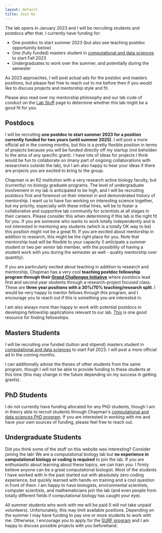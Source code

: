 ```yaml
---
layout: default
title: Join Us
---
```


The lab opens in January 2023 and I will be recruiting students and postdocs after that. 
I currently have funding for:

 - One postdoc to start summer 2023 (but also see teaching postdoc opportuinity below)
 - One (fully funded) masters student in [computational and data sciences](https://www.chapman.edu/scst/graduate/ms-computational-science.aspx)
to start Fall 2023
 - Undergraduates to work over the summer, and potentially during the semester
 
As 2023 approaches, I will post actual ads for the postdoc and masters positions, but
please feel free to reach out to me before then if you would like to discuss projects
and mentorship style and fit. 

Please also read over my mentorship philosophy and our lab code of conduct on the [Lab Stuff](https://jlw-ecoevo.github.io/lab.html) page
to determine whether this lab might be a good fit for you.

## Postdocs

I will be recruiting **one postdoc to start summer 2023 for a position currently funded for two years (until summer 2025)**. I will post a more official ad in the coming months, but this is a pretty flexible position in terms of projects because you will be funded directly off my startup (not beholden to the aims of any specific grant). I have lots of ideas for projects I think would be fun to collaborate on (many part of ongoing collaborations with researchers outside the lab), but I am also happy to hear your ideas if there are projects you are excited to bring to the group.

Chapman is an R2 institution with a very research active biology faculty, but (currently) no biology graduate programs. The level of undergraduate involvement in my lab is anticipated to be high, and I will be recruiting postdocs first and foremost on their interest in and demonstrated history of mentorship. I want us to have fun working on interesting science together, but my priority, especially with these initial hires, will be to foster a collaborative and supportive lab community for scientists at all stages in their careers. Please consider this when determining if this lab is the right fit for you. If you are someone who wants to work totally independently and is not interested in mentoring any students (which is a totally OK way to be) this position might not be a great fit. If you are excited about mentorship in addition to research, this might be the right place for you. Note that mentorship load will be flexible to your capacity (I anticipate a summer student or two per senior lab member, with the possibility of having a student work with you during the semester as well - quality mentorship over quantity).

If you are particularly excited about teaching in addition to research and mentorship, Chapman has a very cool **teaching postdoc fellowship program through their [Grand Challenges Initiative](https://www.chapman.edu/about/our-home/keck-center/gci/index.aspx)** where postdocs lead first and second year students through a research-project focused class. These are **three year positions with a 30%/70% teaching/research split**. I would be very happy to mentor fellows through this program, and I encourage you to reach out if this is something you are interested in.

I am also always more than happy to work with potential postdocs in developing fellowship applications relevant to our lab. [This](https://research.jhu.edu/rdt/funding-opportunities/postdoctoral/) is one good resource for finding fellowships.

## Masters Students

I will be recruiting one funded (tuition and stipend) masters student in [computational and data sciences](https://www.chapman.edu/scst/graduate/ms-computational-science.aspx)
to start Fall 2023. I will post a more official ad in the coming months. 

I can additionally advise the theses of other students from the same program, though I will not be able to provide funding to these students at this time (this may change in the future depending on my success in getting grants).

## PhD Students

I do not currently have funding allocated for any PhD students, though I am in theory able to recruit students through Chapman's [computational and data sciences PhD program](https://www.chapman.edu/scst/graduate/phd-computational-science.aspx). If you are interested in working with me and have your own sources of funding, please feel free to reach out.

## Undergraduate Students

Did you think some of the stuff on this website was interesting? Consider joining the lab! We are a computational biology lab but **no experience in computational biology or coding is required** to join the lab. If you are enthusiastic about learning about these topics, we can train you. I firmly believe anyone can be a great computational biologist. Most of the students I have worked with in the past started out with absolutely zero coding experience, but quickly learned with hands-on training and a cool question in front of them. I am happy to have biologists, environmental scientists, computer scientists, and mathematicians join the lab (and even people from totally different fields if computational biology has caught your eye).

All summer students who work with me will be paid (I will not take unpaid volunteers). Unfortunately, this may limit available positions. Depending on the summer I may have funding to pay one or more students to work with me. Otherwise, I encourage you to apply for the [SURF program](https://www.chapman.edu/research/center-for-undergraduate-excellence/surf-program.aspx) and I am happy to discuss possible projects with you beforehand.  

